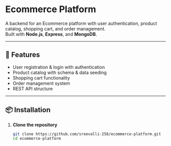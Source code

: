# Ecommerce Platform

A backend for an Ecommerce platform with user authentication, product catalog, shopping cart, and order management.  
Built with **Node.js**, **Express**, and **MongoDB**.

---

## 🚀 Features
- User registration & login with authentication
- Product catalog with schema & data seeding
- Shopping cart functionality
- Order management system
- REST API structure

---

## 📦 Installation

1. **Clone the repository**
   ```bash
   git clone https://github.com/sreevalli-258/ecommerce-platform.git
   cd ecommerce-platform
